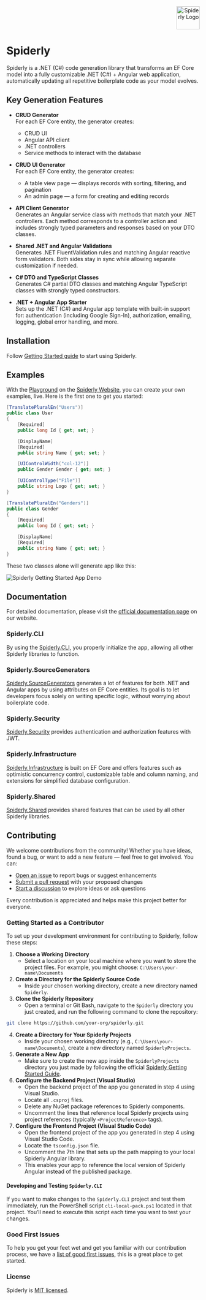 <div align="right">
  <img src="https://github.com/filiptrivan/spiderly/blob/main/spiderly-logo.svg" alt="Spiderly Logo" width="60"/>
</div>

# Spiderly
Spiderly is a .NET (C#) code generation library that transforms an EF Core model into a fully customizable .NET (C#) + Angular web application, automatically updating all repetitive boilerplate code as your model evolves.

## Key Generation Features
- **CRUD Generator**  
  For each EF Core entity, the generator creates:
  - CRUD UI  
  - Angular API client  
  - .NET controllers  
  - Service methods to interact with the database

- **CRUD UI Generator**  
  For each EF Core entity, the generator creates:
  - A table view page — displays records with sorting, filtering, and pagination  
  - An admin page — a form for creating and editing records

- **API Client Generator**  
  Generates an Angular service class with methods that match your .NET controllers. Each method corresponds to a controller action and includes strongly typed parameters and responses based on your DTO classes.

- **Shared .NET and Angular Validations**  
  Generates .NET FluentValidation rules and matching Angular reactive form validators. Both sides stay in sync while allowing separate customization if needed.

- **C# DTO and TypeScript Classes**  
  Generates C# partial DTO classes and matching Angular TypeScript classes with strongly typed constructors.

- **.NET + Angular App Starter**  
  Sets up the .NET (C#) and Angular app template with built-in support for: authentication (including Google Sign-In), authorization, emailing, logging, global error handling, and more.

## Installation
Follow [Getting Started guide](https://www.spiderly.dev/docs/getting-started) to start using Spiderly.

## Examples
With the [Playground](https://www.spiderly.dev/playground) on the [Spiderly Website](https://www.spiderly.dev), you can create your own examples, live. Here is the first one to get you started:
```csharp
[TranslatePluralEn("Users")]
public class User
{
    [Required]
    public long Id { get; set; }

    [DisplayName]
    [Required]
    public string Name { get; set; }

    [UIControlWidth("col-12")]
    public Gender Gender { get; set; }

    [UIControlType("File")]
    public string Logo { get; set; }
}
```
```csharp
[TranslatePluralEn("Genders")]
public class Gender
{
    [Required]
    public long Id { get; set; }

    [DisplayName]
    [Required]
    public string Name { get; set; }
}
```
These two classes alone will generate app like this:
<div>
  <img src="https://github.com/filiptrivan/spiderly/blob/main/spiderly-app-demo.png" alt="Spiderly Getting Started App Demo"/>
</div>

## Documentation
For detailed documentation, please visit the [official documentation page](https://www.spiderly.dev/docs/getting-started) on our website.

### Spiderly.CLI
By using the [Spiderly.CLI](https://github.com/filiptrivan/spiderly/tree/main/Spiderly.CLI), you properly initialize the app, allowing all other Spiderly libraries to function.

### Spiderly.SourceGenerators
[Spiderly.SourceGenerators](https://github.com/filiptrivan/spiderly/tree/main/Spiderly.SourceGenerators) generates a lot of features for both .NET and Angular apps by using attributes on EF Core entities. Its goal is to let developers focus solely on writing specific logic, without worrying about boilerplate code.

### Spiderly.Security
[Spiderly.Security](https://github.com/filiptrivan/spiderly/tree/main/Spiderly.Security) provides authentication and authorization features with JWT.

### Spiderly.Infrastructure
[Spiderly.Infrastructure](https://github.com/filiptrivan/spiderly/tree/main/Spiderly.Infrastructure) is built on EF Core and offers features such as optimistic concurrency control, customizable table and column naming, and extensions for simplified database configuration.

### Spiderly.Shared
[Spiderly.Shared](https://github.com/filiptrivan/spiderly/tree/main/Spiderly.Shared) provides shared features that can be used by all other Spiderly libraries.

## Contributing
We welcome contributions from the community! Whether you have ideas, found a bug, or want to add a new feature — feel free to get involved. You can:
- [Open an issue](https://github.com/filiptrivan/spiderly/issues) to report bugs or suggest enhancements
- [Submit a pull request](https://github.com/filiptrivan/spiderly/pulls) with your proposed changes
- [Start a discussion](https://github.com/filiptrivan/spiderly/discussions) to explore ideas or ask questions

Every contribution is appreciated and helps make this project better for everyone.

### Getting Started as a Contributor
To set up your development environment for contributing to Spiderly, follow these steps:
1. **Choose a Working Directory**
   - Select a location on your local machine where you want to store the project files. For example, you might choose: `C:\Users\your-name\Documents`
2. **Create a Directory for the Spiderly Source Code**
   - Inside your chosen working directory, create a new directory named `Spiderly`.
3. **Clone the Spiderly Repository**
   - Open a terminal or Git Bash, navigate to the `Spiderly` directory you just created, and run the following command to clone the repository:
  ```bash
  git clone https://github.com/your-org/spiderly.git
  ```
4. **Create a Directory for Your Spiderly Projects**
   - Inside your chosen working directory (e.g., `C:\Users\your-name\Documents`), create a new directory named `SpiderlyProjects`.
5. **Generate a New App**
   - Make sure to create the new app inside the `SpiderlyProjects` directory you just made by following the official [Spiderly Getting Started Guide](https://www.spiderly.dev/docs/getting-started).
6. **Configure the Backend Project (Visual Studio)**
   - Open the backend project of the app you generated in step 4 using Visual Studio.
   - Locate all `.csproj` files.
   - Delete any NuGet package references to Spiderly components.
   - Uncomment the lines that reference local Spiderly projects using project references (typically `<ProjectReference>` tags).
7. **Configure the Frontend Project (Visual Studio Code)**
   - Open the frontend project of the app you generated in step 4 using Visual Studio Code.
   - Locate the `tsconfig.json` file.
   - Uncomment the 7th line that sets up the path mapping to your local Spiderly Angular library.
   - This enables your app to reference the local version of Spiderly Angular instead of the published package.

#### Developing and Testing `Spiderly.CLI`
If you want to make changes to the `Spiderly.CLI` project and test them immediately, run the PowerShell script `cli-local-pack.ps1` located in that project. You’ll need to execute this script each time you want to test your changes.

### Good First Issues
To help you get your feet wet and get you familiar with our contribution process, we have a [list of good first issues](https://github.com/filiptrivan/spiderly/issues?q=is%3Aissue%20state%3Aopen%20label%3A"good%20first%20issue"), this is a great place to get started.

### License
Spiderly is [MIT licensed](https://github.com/filiptrivan/spiderly/blob/main/LICENSE).
